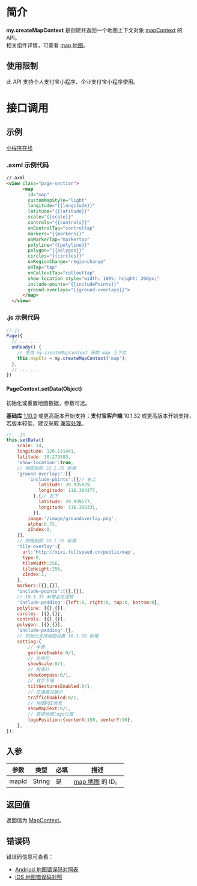 # 简介
**my.createMapContext** 是创建并返回一个地图上下文对象 [mapContext](https://opendocs.alipay.com/mini/api/mapcontext) 的 API。<br />相关组件详情，可查看 [map 地图](https://opendocs.alipay.com/mini/component/map)。

## 使用限制

此 API 支持个人支付宝小程序、企业支付宝小程序使用。

# 接口调用

## 示例

[小程序在线](https://opendocs.alipay.com/examples/e6c96e43-42d1-4fcb-8b6f-bbcdfc67f0b1) 

### .axml 示例代码
```html
//.axml 
<view class="page-section">
      <map
        id="map"
        customMapStyle="light"
        longitude="{{longitude}}"
        latitude="{{latitude}}"
        scale="{{scale}}"
        controls="{{controls}}"
        onControlTap="controltap"
        markers="{{markers}}"
        onMarkerTap="markertap"
        polyline="{{polyline}}"
        polygon="{{polygon}}"
        circles="{{circles}}"
        onRegionChange="regionchange"
        onTap="tap"
        onCalloutTap="callouttap"
        show-location style="width: 100%; height: 200px;"
        include-points="{{includePoints}}"
        ground-overlays="{{ground-overlays}}">
      </map>
  </view>
```

### .js 示例代码
```javascript
//.js
Page({
  // ... ...
  onReady() {
    // 使用 my.createMapContext 获取 map 上下文
    this.mapCtx = my.createMapContext('map');
  },
  // ... ...
})
```

#### PageContext.setData(Object)

初始化或重置地图数据，参数可选。

**基础库** [1.10.0](https://opendocs.alipay.com/mini/framework/lib) 或更高版本开始支持；**支付宝客户端** 10.1.32 或更高版本开始支持，若版本较低，建议采取 [兼容处理](https://opendocs.alipay.com/mini/framework/compatibility)。

```javascript
//  .js
this.setData({
    scale: 14,
    longitude: 120.131441,
    latitude: 30.279383,
    'show-location':true,
    // 地图贴图 10.1.35 新增
    'ground-overlays':[{
        'include-points':[{// 右上
            latitude: 39.935029,
            longitude: 116.384377,
          },{// 左下
            latitude: 39.939577,
            longitude: 116.388331,
          }],
        image:'/image/groundoverlay.png',
        alpha:0.75,
        zIndex:0,
    }],
    // 网格贴图 10.1.35 新增
    'tile-overlay':{
      url:'http://xixi.fullspeed.cn/public/map',
      type:0,
      tileWidth:256,
      tileHeight:256,
      zIndex:1,
    },
    markers:[{},{}],
    'include-points':[{},{}],
    // 10.1.35 新增全览逻辑
    'include-padding':{left:0, right:0, top:0, bottom:0},
    polyline: [{},{}],
    circles: [{},{}],
    controls: [{},{}],
    polygon: [{},{}],
    'include-padding':{},
    // 初始化支持地图设置 10.1.50 新增
    setting:{
        // 手势
        gestureEnable:0/1,
        // 比例尺
        showScale:0/1,
        // 指南针
        showCompass:0/1,
        // 双手下滑
        tiltGesturesEnabled:0/1,
        // 交通路况展示
        trafficEnabled:0/1,                     
        // 地图POI信息
        showMapText:0/1, 
        // 高德地图logo位置
        logoPosition:{centerX:150, centerY:90},                       
    },
});
```

## 入参

| **参数** | **类型** | **必填** | **描述** |
| --- | --- | --- | --- |
| mapId | String | 是 | [map 地图](https://opendocs.alipay.com/mini/component/map) 的 ID。 |


## 返回值

返回值为 [MapContext](https://opendocs.alipay.com/mini/api/mapcontext)。

## 错误码

错误码信息可查看：

- [Andriod 地图错误码对照表](https://lbs.amap.com/api/android-sdk/guide/map-tools/error-code)
- [iOS 地图错误码对照](https://lbs.amap.com/api/ios-sdk/guide/map-tool/errorcode/)
